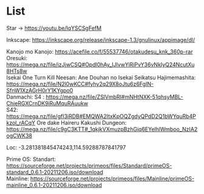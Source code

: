# List

Star -> https://youtu.be/lqYSCSgFefM

Inkscape: https://inkscape.org/release/inkscape-1.3/gnulinux/appimage/dl/


Kanojo mo Kanojo: https://acefile.co/f/55537746/otakudesu_knk_360p-rar \
Oresuki: https://mega.nz/file/izJjwCSQ#Opdl0hAy_IJlvwYiRiPvY36vNkIyQ24NcutXu8HTs8w \
Isekai One Turn Kill Neesan: Ane Douhan no Isekai Seikatsu Hajimemashita: https://mega.nz/file/N2l0wKCC#fyhy2q29X8oJtu6z6FgIN-SfnW1XzAGrH0rY1KYgpo0 \
Danmachi:
  S4 : https://mega.nz/file/ZSlVmbRI#mNHtNXK-51qhsyMBL-ChieRGXCrnDK9iRuMquRAuukw \
  S42: https://mega.nz/file/gfI3iRDB#EMQWA2ItxKpOQZgdyQPdD2Q1bWYquRb4Pkzol_rACqY
 Ore dake Haireru Kakushi Dungeon: https://mega.nz/file/c9gC3KTT#_1qkjkVXmuzpBzhGiq6EYelhlWmboo_NzIA2ogCWK38
 

Loc: -3.281381845474243,114.59288787841797 


Prime OS:
Standart: https://sourceforge.net/projects/primeos/files/Standard/primeOS-standard_0.6.1-20211206.iso/download \
Mainline: https://sourceforge.net/projects/primeos/files/Mainline/primeOS-mainline_0.6.1-20211206.iso/download
